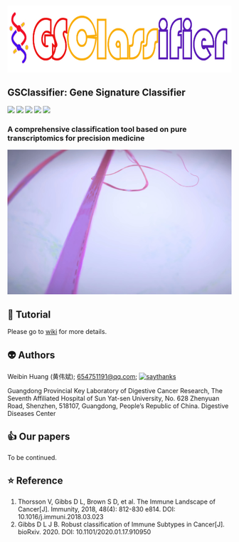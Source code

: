 <img src="https://github.com/huangwb8/test_file/blob/master/GSClassifier/logo%20for%20GSClassifier.jpg?raw=true" height="150"/>

## GSClassifier: Gene Signature Classifier

<p align="left">
<a href="https://github.com/huangwb8/GSClassifier/blob/master/license.txt"><img src="https://shields.io/badge/license-Apache%202-blue"></a>
<a href=""><img src="https://img.shields.io/github/r-package/v/huangwb8/GSClassifier"></a>
<a href=""><img src="https://img.shields.io/github/commit-activity/m/huangwb8/GSClassifier"></a>
<a href=""><img src="https://img.shields.io/github/stars/huangwb8/GSClassifier?style=social"></a>
<a href=""><img src="https://img.shields.io/badge/platform-windows%20%7C%20linux-lightgrey"></a>
</p>

### A comprehensive  classification tool  based on pure transcriptomics for precision medicine

<img src="https://github.com/huangwb8/test_file/blob/master/GSClassifier/backgroud_for_GS_2.jpg?raw=true" width="900"/>

## :camel: Tutorial

Please go to [wiki](https://github.com/huangwb8/GSClassifier/wiki) for more details.


## :alien: Authors

Weibin Huang (黄伟斌);  <654751191@qq.com>;  [![saythanks](https://img.shields.io/badge/say-thanks-ff69b4.svg)](https://github.com/huangwb8/test_file/blob/master/GSClassifier/pay.jpg?raw=true)

Guangdong Provincial Key Laboratory of Digestive Cancer Research, The Seventh Affiliated Hospital of Sun Yat-sen University, No. 628 Zhenyuan Road, Shenzhen, 518107, Guangdong, People’s Republic of China. Digestive Diseases Center

## :+1: Our papers

To be continued.

## :star: Reference

1. Thorsson V, Gibbs D L, Brown S D, et al. The Immune Landscape of Cancer[J]. Immunity, 2018, 48(4): 812-830 e814.  DOI: 10.1016/j.immuni.2018.03.023
2. Gibbs D L J B. Robust classification of Immune Subtypes in Cancer[J]. bioRxiv.  2020. DOI: 10.1101/2020.01.17.910950

